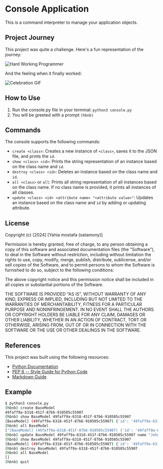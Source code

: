 # Console Application

This is a command interpreter to manage your application objects.

## Project Journey

This project was quite a challenge. Here's a fun representation of the journey:

![Hard Working Programmer](https://miro.medium.com/v2/resize:fit:1200/1*Z734b4vj4xRYgFLaPfWvvg.png)

And the feeling when it finally worked:

![Celebration GIF](https://media.tenor.com/EDcalEQLFJYAAAAd/gojo-gojo-satoru.gif)

## How to Use
 
1. Run the console.py file in your terminal: `python3 console.py`
2. You will be greeted with a prompt `(hbnb)`

## Commands

The console supports the following commands:

- `create <class>`: Creates a new instance of `<class>`, saves it to the JSON file, and prints the `id`.
- `show <class> <id>`: Prints the string representation of an instance based on the class name and `id`.
- `destroy <class> <id>`: Deletes an instance based on the class name and `id`.
- `all <class>` or `all`: Prints all string representation of all instances based on the class name. If no class name is provided, it prints all instances of all classes.
- `update <class> <id> <attribute name> "<attribute value>"`: Updates an instance based on the class name and `id` by adding or updating attribute.

## License

Copyright (c) [2024] [Yahia mostafa (satamony)]

Permission is hereby granted, free of charge, to any person obtaining a copy of this software and associated documentation files (the "Software"), to deal in the Software without restriction, including without limitation the rights to use, copy, modify, merge, publish, distribute, sublicense, and/or sell copies of the Software, and to permit persons to whom the Software is furnished to do so, subject to the following conditions:

The above copyright notice and this permission notice shall be included in all copies or substantial portions of the Software.

THE SOFTWARE IS PROVIDED "AS IS", WITHOUT WARRANTY OF ANY KIND, EXPRESS OR IMPLIED, INCLUDING BUT NOT LIMITED TO THE WARRANTIES OF MERCHANTABILITY, FITNESS FOR A PARTICULAR PURPOSE AND NONINFRINGEMENT. IN NO EVENT SHALL THE AUTHORS OR COPYRIGHT HOLDERS BE LIABLE FOR ANY CLAIM, DAMAGES OR OTHER LIABILITY, WHETHER IN AN ACTION OF CONTRACT, TORT OR OTHERWISE, ARISING FROM, OUT OF OR IN CONNECTION WITH THE SOFTWARE OR THE USE OR OTHER DEALINGS IN THE SOFTWARE.

## References

This project was built using the following resources:

- [Python Documentation](https://docs.python.org/3/)
- [PEP 8 -- Style Guide for Python Code](https://pep8.org/)
- [Markdown Guide](https://www.markdownguide.org/)

## Example

```bash
$ python3 console.py
(hbnb) create BaseModel
49faff9a-6318-451f-87b6-910505c55907
(hbnb) show BaseModel 49faff9a-6318-451f-87b6-910505c55907
[BaseModel] (49faff9a-6318-451f-87b6-910505c55907) {'id': '49faff9a-6318-451f-87b6-910505c55907', 'created_at': datetime.datetime(2022, 2, 23, 21, 30, 55, 987259), 'updated_at': datetime.datetime(2022, 2, 23, 21, 30, 55, 987259)}
(hbnb) all BaseModel
["[BaseModel] (49faff9a-6318-451f-87b6-910505c55907) {'id': '49faff9a-6318-451f-87b6-910505c55907', 'created_at': datetime.datetime(2022, 2, 23, 21, 30, 55, 987259), 'updated_at': datetime.datetime(2022, 2, 23, 21, 30, 55, 987259)}"]
(hbnb) update BaseModel 49faff9a-6318-451f-87b6-910505c55907 name "John"
(hbnb) show BaseModel 49faff9a-6318-451f-87b6-910505c55907
[BaseModel] (49faff9a-6318-451f-87b6-910505c55907) {'id': '49faff9a-6318-451f-87b6-910505c55907', 'created_at': datetime.datetime(2022, 2, 23, 21, 30, 55, 987259), 'updated_at': datetime.datetime(2022, 2, 23, 21, 30, 55, 987259), 'name': 'John'}
(hbnb) destroy BaseModel 49faff9a-6318-451f-87b6-910505c55907
(hbnb) all BaseModel
[]
(hbnb) quit



